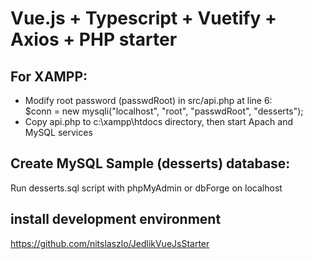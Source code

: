 # Vue.js + Typescript + Vuetify + Axios + PHP starter

## For XAMPP:
- Modify root password (passwdRoot) in src/api.php at line 6:<br>
  $conn = new mysqli("localhost", "root", "passwdRoot", "desserts");
- Copy api.php to c:\xampp\htdocs directory, then start Apach and MySQL services

## Create MySQL Sample (desserts) database:
Run desserts.sql script with phpMyAdmin or dbForge on localhost

## install development environment
https://github.com/nitslaszlo/JedlikVueJsStarter
